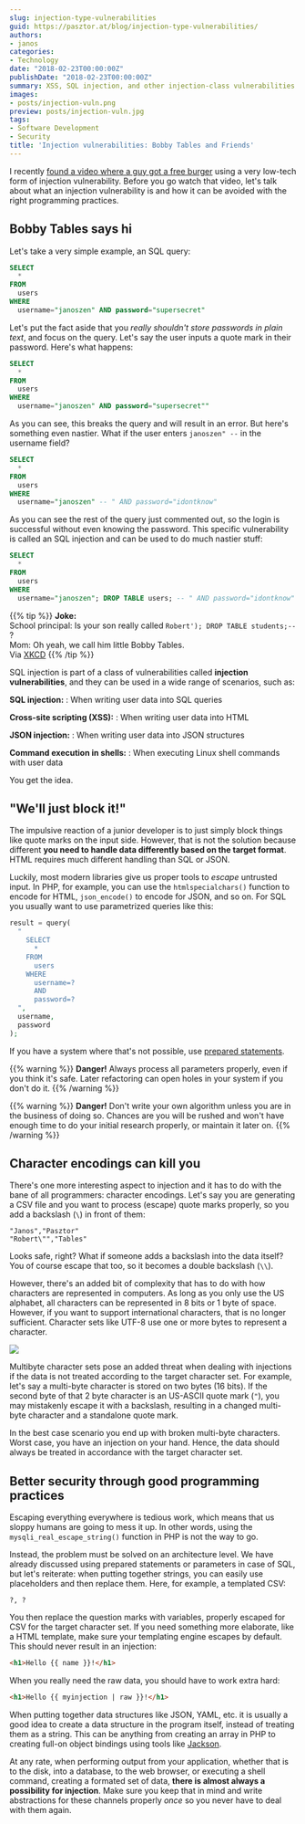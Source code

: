 ```yaml
---
slug: injection-type-vulnerabilities
guid: https://pasztor.at/blog/injection-type-vulnerabilities/
authors:
- janos
categories:
- Technology
date: "2018-02-23T00:00:00Z"
publishDate: "2018-02-23T00:00:00Z"
summary: XSS, SQL injection, and other injection-class vulnerabilities can cause some serious damage. Let's root them out!
images:
- posts/injection-vuln.png
preview: posts/injection-vuln.jpg
tags:
- Software Development
- Security
title: 'Injection vulnerabilities: Bobby Tables and Friends'
---
```


I recently [found a video where a guy got a free burger](https://www.youtube.com/watch?v=WWJTsKaJT_g) using a very
low-tech form of injection vulnerability. Before you go watch that video, let's talk about what an injection 
vulnerability is and how it can be avoided with the right programming practices.

## Bobby Tables says hi

Let's take a very simple example, an SQL query:

```sql
SELECT
  *
FROM
  users
WHERE
  username="janoszen" AND password="supersecret"
```

Let's put the fact aside that you *really shouldn't store passwords in plain text*, and focus on the query. Let's say
the user inputs a quote mark in their password. Here's what happens:

```sql
SELECT
  *
FROM
  users
WHERE
  username="janoszen" AND password="supersecret""
```

As you can see, this breaks the query and will result in an error. But here's something even nastier. What if the user
enters `janoszen" --` in the username field?

```sql
SELECT
  *
FROM
  users
WHERE
  username="janoszen" -- " AND password="idontknow"
```

As you can see the rest of the query just commented out, so the login is successful without even knowing the password.
This specific vulnerability is called an SQL injection and can be used to do much nastier stuff:

```sql
SELECT
  *
FROM
  users
WHERE
  username="janoszen"; DROP TABLE users; -- " AND password="idontknow"
```

{{% tip %}}
**Joke:** <br />
School principal: Is your son really called `Robert'); DROP TABLE students;--` ? <br />
Mom: Oh yeah, we call him little Bobby Tables.<br />
Via [XKCD](https://xkcd.com/327/)
{{% /tip %}}

SQL injection is part of a class of vulnerabilities called **injection vulnerabilities**, and they can be used in a
wide range of scenarios, such as:

**SQL injection:**
: When writing user data into SQL queries

**Cross-site scripting (XSS):**
: When writing user data into HTML

**JSON injection:**
: When writing user data into JSON structures

**Command execution in shells:**
: When executing Linux shell commands with user data

You get the idea.

## "We'll just block it!"

The impulsive reaction of a junior developer is to just simply block things like quote marks on the input side. However,
that is not the solution because different **you need to handle data differently based on the target format**. HTML
requires much different handling than SQL or JSON.

Luckily, most modern libraries give us proper tools to *escape* untrusted input. In PHP, for example, you can use the
`htmlspecialchars()` function to encode for HTML, `json_encode()` to encode for JSON, and so on. For SQL you usually
want to use parametrized queries like this:

```php
result = query(
  "
    SELECT
      *
    FROM
      users
    WHERE
      username=?
      AND
      password=?
  ",
  username,
  password
);
```

If you have a system where that's not possible, use [prepared statements](https://en.wikipedia.org/wiki/Prepared_statement).

{{% warning %}}
**Danger!** Always process all parameters properly, even if you think it's safe. Later refactoring can open holes in your system if you don't do it.
{{% /warning %}}

{{% warning %}}
**Danger!** Don't write your own algorithm unless you are in the business of doing so. Chances are you will
be rushed and won't have enough time to do your initial research properly, or maintain it later on.
{{% /warning %}}

## Character encodings can kill you

There's one more interesting aspect to injection and it has to do with the bane of all programmers: character encodings.
Let's say you are generating a CSV file and you want to process (escape) quote marks properly, so you add a backslash
(`\`) in front of them:

```csv
"Janos","Pasztor"
"Robert\"","Tables"
```

Looks safe, right? What if someone adds a backslash into the data itself? You of course escape that too, so it becomes
a double backslash (`\\`).

However, there's an added bit of complexity that has to do with how characters are represented in computers. As long as
you only use the US alphabet, all characters can be represented in 8 bits or 1 byte of space. However, if you want to
support international characters, that is no longer sufficient. Character sets like UTF-8 use one or more bytes to 
represent a character.

![](posts/multibyte-injection.svg)

Multibyte character sets pose an added threat when dealing with injections if the data is not treated according to the
target character set. For example, let's say a multi-byte character is stored on two bytes (16 bits). If the second byte
of that 2 byte character is an US-ASCII quote mark (`"`), you may mistakenly escape it with a backslash, resulting in
a changed multi-byte character and a standalone quote mark.

In the best case scenario you end up with broken multi-byte characters. Worst case, you have an injection on your hand.
Hence, the data should always be treated in accordance with the target character set.

## Better security through good programming practices

Escaping everything everywhere is tedious work, which means that us sloppy humans are going to mess it up. In other
words, using the `mysqli_real_escape_string()` function in PHP is not the way to go.

Instead, the problem must be solved on an architecture level. We have already discussed using prepared statements or 
parameters in case of SQL, but let's reiterate: when putting together strings, you can easily use placeholders and then
replace them. Here, for example, a templated CSV:

```csv
?, ?
```

You then replace the question marks with variables, properly escaped for CSV for the target character set. If you need
something more elaborate, like a HTML template, make sure your templating engine escapes by default. This should never
result in an injection:

```html
<h1>Hello {{ name }}!</h1>
```

When you really need the raw data, you should have to work extra hard:

```html
<h1>Hello {{ myinjection | raw }}!</h1>
```

When putting together data structures like JSON, YAML, etc. it is usually a good idea to create a data structure in
the program itself, instead of treating them as a string. This can be anything from creating an array in PHP to
creating full-on object bindings using tools like [Jackson](https://github.com/FasterXML/jackson-databind).

At any rate, when performing output from your application, whether that is to the disk, into a database, to the web
browser, or executing a shell command, creating a formated set of data, **there is almost always a possibility for
injection**. Make sure you keep that in mind and write abstractions for these channels properly *once* so you never have
to deal with them again.
